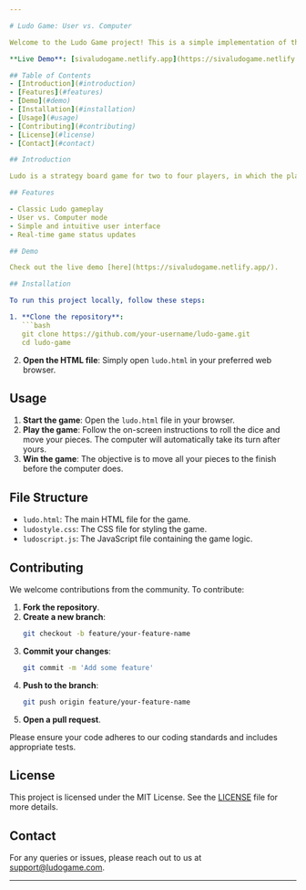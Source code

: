 ```yaml
---

# Ludo Game: User vs. Computer

Welcome to the Ludo Game project! This is a simple implementation of the classic board game Ludo where you can play against the computer. The game is developed using HTML, CSS, and Vanilla JavaScript, and it is hosted on Netlify.

**Live Demo**: [sivaludogame.netlify.app](https://sivaludogame.netlify.app/)

## Table of Contents
- [Introduction](#introduction)
- [Features](#features)
- [Demo](#demo)
- [Installation](#installation)
- [Usage](#usage)
- [Contributing](#contributing)
- [License](#license)
- [Contact](#contact)

## Introduction

Ludo is a strategy board game for two to four players, in which the players race their four tokens from start to finish according to the rolls of a single die. This project implements a simple version of Ludo where the user can play against the computer.

## Features

- Classic Ludo gameplay
- User vs. Computer mode
- Simple and intuitive user interface
- Real-time game status updates

## Demo

Check out the live demo [here](https://sivaludogame.netlify.app/).

## Installation

To run this project locally, follow these steps:

1. **Clone the repository**:
   ```bash
   git clone https://github.com/your-username/ludo-game.git
   cd ludo-game
   ```

2. **Open the HTML file**:
   Simply open `ludo.html` in your preferred web browser.

## Usage

1. **Start the game**: Open the `ludo.html` file in your browser.
2. **Play the game**: Follow the on-screen instructions to roll the dice and move your pieces. The computer will automatically take its turn after yours.
3. **Win the game**: The objective is to move all your pieces to the finish before the computer does.

## File Structure

- `ludo.html`: The main HTML file for the game.
- `ludostyle.css`: The CSS file for styling the game.
- `ludoscript.js`: The JavaScript file containing the game logic.

## Contributing

We welcome contributions from the community. To contribute:

1. **Fork the repository**.
2. **Create a new branch**:
   ```bash
   git checkout -b feature/your-feature-name
   ```
3. **Commit your changes**:
   ```bash
   git commit -m 'Add some feature'
   ```
4. **Push to the branch**:
   ```bash
   git push origin feature/your-feature-name
   ```
5. **Open a pull request**.

Please ensure your code adheres to our coding standards and includes appropriate tests.

## License

This project is licensed under the MIT License. See the [LICENSE](LICENSE) file for more details.

## Contact

For any queries or issues, please reach out to us at support@ludogame.com.

---
```

